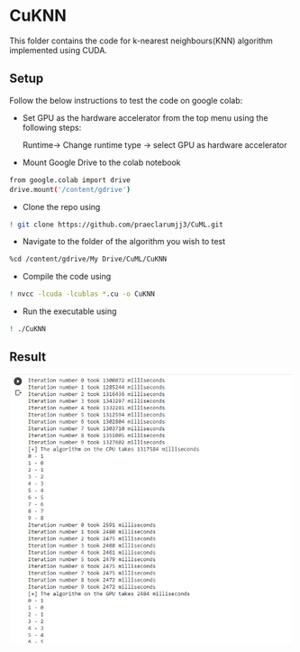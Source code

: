# CuKNN

This folder contains the code for k-nearest neighbours(KNN) algorithm implemented using CUDA.

## Setup

Follow the below instructions to test the code on google colab:

- Set GPU as the hardware accelerator from the top menu using the following steps:

  Runtime-> Change runtime type -> select GPU as hardware accelerator


- Mount Google Drive to the colab notebook

```bash
from google.colab import drive
drive.mount('/content/gdrive')
``` 

- Clone the repo using 

```bash
! git clone https://github.com/praeclarumjj3/CuML.git
```

- Navigate to the folder of the algorithm you wish to test

```bash
%cd /content/gdrive/My Drive/CuML/CuKNN
```

- Compile the code using

```bash
! nvcc -lcuda -lcublas *.cu -o CuKNN
```

- Run the executable using

```bash
! ./CuKNN
```

## Result

<p align="center">
  <img src="https://github.com/praeclarumjj3/CuML/blob/master/CuKNN/images/result.png" width="500" />
</p>



